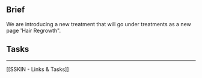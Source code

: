 

## Brief

We are introducing a new treatment that will go under treatments as a new page 'Hair Regrowth".

## Tasks

---
[[SSKIN - Links & Tasks]]